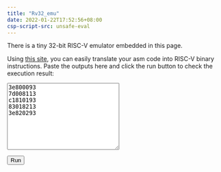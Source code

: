 ```yaml
---
title: "Rv32_emu"
date: 2022-01-22T17:52:56+08:00
csp-script-src: unsafe-eval
---
```


There is a tiny 32-bit RISC-V emulator embedded in this page.

Using [this site](https://riscvasm.lucasteske.dev/#), you can easily translate your asm code into RISC-V binary instructions.
Paste the outputs here and click the run button to check the execution result:

<textarea id="rom_file" rows="10" cols="30">
3e800093
7d008113
c1810193
83018213
3e820293
</textarea>

<button id="run_button" type="button">Run</button>

<script src="index.js" type="module"></script>

<p id="emulate_output">
</p>